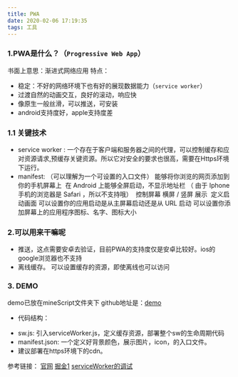 ```yaml
---
title: PWA
date: 2020-02-06 17:19:35
tags: 工具
---
```


### 1.PWA是什么？（`Progressive Web App`）
书面上意思：渐进式网络应用
特点：
+ 稳定：不好的网络环境下也有好的展现数据能力（`service worker`）
+ 过渡自然的动画交互，良好的滚动，响应快
+ 像原生一般丝滑，可以推送，可安装
+ android支持度好，apple支持度差

### 1.1 关键技术
+ service worker : 一个存在于客户端和服务器之间的代理，可以控制缓存和应对资源请求,预缓存关键资源。所以它对安全的要求也很高，需要在Https环境下运行。
+ manifest: （可以理解为一个可设置的入口文件）
​              能够将你浏览的网页添加到你的手机屏幕上
​              在 Android 上能够全屏启动，不显示地址栏 （ 由于 Iphone 手机的浏览器是 Safari ，所以不支持哦）
​              控制屏幕 横屏 / 竖屏 展示
​              定义启动画面
​              可以设置你的应用启动是从主屏幕启动还是从 URL 启动
​              可以设置你添加屏幕上的应用程序图标、名字、图标大小


### 2.可以用来干嘛呢
+ 推送，这点需要安卓去验证，目前PWA的支持度仅是安卓比较好。ios的google浏览器也不支持
+ 离线缓存。 可以设置缓存的资源，即使离线也可以访问



### 3. DEMO
demo已放在mineScript文件夹下
github地址是：[demo](https://github.com/jonnzer/good_snippet/tree/master/PWA)

+ 代码结构：
- sw.js: 引入serviceWorker.js，定义缓存资源，部署整个sw的生命周期代码
- manifest.json: 一个定义好背景颜色，展示图片，icon，的入口文件。
- 建议部署在https环境下的cdn。

参考链接：
[官网](https://developers.google.com/web/progressive-web-apps/)
[掘金1](https://juejin.im/post/5ae2f82f6fb9a07acd4d761e)
[serviceWorker的调试](https://www.villainhr.com/page/2017/01/08/Service%20Worker%20%E5%85%A8%E9%9D%A2%E8%BF%9B%E9%98%B6)